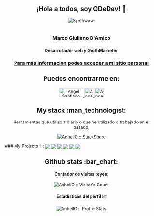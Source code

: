 ### <h2 align="center"> ¡Hola a todos, soy GDeDev! 👋 </h2>

<!--
**GDeDev/GDeDev** is a ✨ _special_ ✨ repository because its `README.md` (this file) appears on your GitHub profile.

Here are some ideas to get you started:

- 🔭 I’m currently working on ...
- 🌱 I’m currently learning ...
- 👯 I’m looking to collaborate on ...
- 🤔 I’m looking for help with ...
- 💬 Ask me about ...
- 📫 How to reach me: ...
- 😄 Pronouns: ...
- ⚡ Fun fact: ...
-->
 <p align="center"><img src="https://i1.wp.com/68.media.tumblr.com/52b37ee624e11ec98a87c30113fa1509/tumblr_ofj89xJhTr1u6l4wto2_500.gif?resize=486%2C206&ssl=1" alt="Synthwave" ></p>

# 
### <h3 align="center"> Marco Giuliano D'Amico </h3>
### <h4 align="center"> Desarrollador web y GrothMarketer </h4>


<h3 align="center">  <a href="http://personal-website-eta-two.vercel.app/"> Para más informacion podes acceder a mi sitio personal  </a> </h3>

<h2 align="center">Puedes encontrarme en: </h2>

<p align="center">
  <a href="https://medium.com/@mgiulianodamico">
    <img src="https://encrypted-tbn0.gstatic.com/images?q=tbn:ANd9GcSjG8ba5XeTJgm9KcwjGqQr-0rT487gjIFVw-KTGDizIooPR4cV9c4NxApcPTKrd8pQUfw&usqp=CAU" alt="Angel Santiago Jaime Zavala's DEV Profile" height="30" width="80">
  </a>

  <a href="https://www.linkedin.com/in/marco-giuliano-damico-978452212/">
    <img src="https://www.vectorlogo.zone/logos/linkedin/linkedin-icon.svg" alt="Angel Santiago Jaime Zavala's LinkedIn Profile" height="30" width="30">
  </a>

  <a href="https://twitter.com/DamicoGiuliano">
    <img src="https://logodownload.org/wp-content/uploads/2014/09/twitter-logo-3.png" alt="Angel Santiago Jaime Zavala's Stack Overflow Profile" height="30" width="30">
  </a>

  

<h2 align="center">My stack :man_technologist:</h2>

<p align="center">Herramientas que utilizo a diario o que he utilizado o trabajado en el pasado.</p>
<p align="center">
  <a href="https://stackshare.io/gdedev/my-stack/main">
    <img src="http://img.shields.io/badge/tech-stack-0690fa.svg?style=flat" alt="AnhellO :: StackShare" />
  </a>
</p>
### My Projects ✨:
  
<a href="https://github.com/Davekibh/Background-generator">
  <img align="center" src="https://github-readme-stats.vercel.app/api/pin/?username=GDeDev/API-React-Pixabay" />
</a>

<a href="https://github.com/Davekibh/robofriends">
 <img align="center" src="https://github-readme-stats.vercel.app/api/pin/?username=Davekibh&repo=robofriends&theme=tokyonight" />
</a>

<a href="https://github.com/Davekibh/Picture-Sharing-app">
  <img align="center" src="https://github-readme-stats.vercel.app/api/pin/?username=Davekibh&repo=Picture-Sharing-app&theme=tokyonight" />
</a>

<a href="https://github.com/Davekibh/Chat-app">
 <img align="center" src="https://github-readme-stats.vercel.app/api/pin/?username=Davekibh&repo=Chat-app&theme=tokyonight" />
</a>

<a href="https://github.com/Davekibh/Quiz-App">
 <img align="center" src="https://github-readme-stats.vercel.app/api/pin/?username=Davekibh&repo=Quiz-App&theme=tokyonight" />
</a>

<a href="https://github.com/Davekibh/Quiz-Admin-App">
 <img align="center" src="https://github-readme-stats.vercel.app/api/pin/?username=Davekibh&repo=Quiz-Admin-App&theme=tokyonight" />
</a>
<h2 align="center">Github stats :bar_chart:</h2>

<h4 align="center">Contador de visitas :eyes:</h4>

<p align="center"><img src="https://profile-counter.glitch.me/{GDeDev}/count.svg" alt="AnhellO :: Visitor's Count" /></p>

<h4 align="center">Estadisticas del perfil 📈 </h4>

<p align="center"><img src="https://github-readme-stats.vercel.app/api?username=GDeDev&show_icons=true&theme=synthwave" alt="AnhellO :: Profile Stats" /></p>






